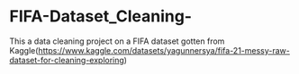 # FIFA-Dataset_Cleaning-
This a data cleaning project on a FIFA dataset gotten from Kaggle(https://www.kaggle.com/datasets/yagunnersya/fifa-21-messy-raw-dataset-for-cleaning-exploring)
